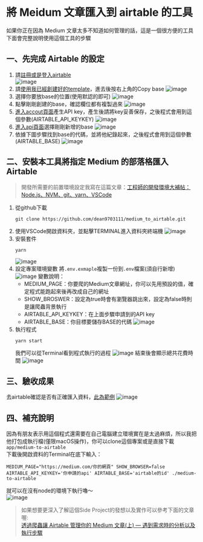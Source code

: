 # 將 Meidum 文章匯入到 airtable 的工具
如果你正在因為 Medium 文章太多不知道如何管理的話，這是一個很方便的工具  
下面會完整說明使用這個工具的步驟

## 一、先完成 Airtable 的設定
1. 請[註冊或是登入airtable](https://airtable.com/login)  
    ![image](./img/airtable_login.png)
2. 請[使用我已經創建好的template](https://airtable.com/shrqrLtvUxDyWFLjK/tblrYddyJH1cFQLm6/viwv6U7hnzgvKTZ14?blocks=hide)，進去後按右上角的Copy base
    ![image](./img/airtable_template.png)
3. 選擇你要放base的位置(使用默認的即可)
    ![image](./img/airtable_addbase.png)
4. 點擊剛剛創建的base，確認欄位都有複製過來
    ![image](./img/airtable_checkbase.png)
5. [進入accout頁面](https://airtable.com/account)產生API key，產生後請將key妥善保存，之後程式會用到這個參數(AIRTABLE_API_KEYKEY)
    ![image](./img/airtable_account.png)
6. [進入api頁面](https://airtable.com/api)選擇剛剛新增的base
    ![image](./img/airtable_api.png)
7. 依據下圖步驟找到base的代碼，並將他紀錄起來，之後程式會用到這個參數(AIRTABLE_BASE)
    ![image](./img/airtable_basecode.png)

## 二、安裝本工具將指定 Medium 的部落格匯入 Airtable
> 開發所需要的前置環境設定我寫在這篇文章：[工程師的開發環境大補帖：Node.js、NVM、git、yarn、VSCode](https://babydragon9703111.medium.com/%E5%B7%A5%E7%A8%8B%E5%B8%AB%E7%9A%84%E9%96%8B%E7%99%BC%E7%92%B0%E5%A2%83%E5%A4%A7%E8%A3%9C%E5%B8%96-node-js-nvm-git-yarn-vscode-3f21ea161898#e634)
1. 從github下載
    ```
    git clone https://github.com/dean9703111/medium_to_airtable.git
    ```
2. 使用VSCode開啟資料夾，並點擊TERMINAL進入資料夾終端機
    ![image](./img/vscode.png)
3. 安裝套件
    ```
    yarn
    ```
    ![image](./img/vscode_yarn.png)
4. 設定專案環境變數
    將`.env.exmaple`複製一份到`.env`檔案(須自行新增)
    ![image](./img/vscode_copy.png)
    變數說明：
    - MEDIUM_PAGE：你要爬的Medium文章網址，你可以先用預設的值，確定程式能跑起來後再改成自己的網址
    - SHOW_BROSWER：設定為true時會有瀏覽器跳出來，設定為false時則是讓爬蟲背景執行
    - AIRTABLE_API_KEYKEY：在上面步驟申請到的API key
    - AIRTABLE_BASE：你目標要儲存BASE的代碼
    ![image](./img/vscode_env.png)
5. 執行程式
    ```
    yarn start
    ```
    我們可以從Terminal看到程式執行的過程
    ![image](./img/yarn_start.png)
    結束後會顯示總共花費時間
    ![image](./img/yarn_done.png)

## 三、驗收成果
去airtable確認是否有正確匯入資料，[此為範例](https://airtable.com/shrR0v4IDFB2rwUDj)
![image](./img/airtable_result.png)


## 四、補充說明
因為有朋友表示用這個程式還需要在自己電腦建立環境實在是太過麻煩，所以我把他打包成執行檔(僅限macOS操作)，你可以clone這個專案或是直接下載`app/medium-to-airtable`  
下載後開啟資料的Terminal在底下輸入：
```
MEDIUM_PAGE="https://medium.com/你的網頁" SHOW_BROWSER=false AIRTABLE_API_KEYKEY='你申請的api' AIRTABLE_BASE='airtable的id' ./medium-to-airtable
```
就可以在沒有node的環境下執行嚕～  
![image](./img/app_excute.png)



>如果想要更深入了解這個Side Project的發想以及實作可以參考下面的文章喔:  
>[透過爬蟲讓 Airtable 管理你的 Medium 文章(上) — 遇到需求時的分析以及執行步驟](https://medium.com/dean-lin/%E9%80%8F%E9%81%8E%E7%88%AC%E8%9F%B2%E8%AE%93-airtable-%E7%AE%A1%E7%90%86%E4%BD%A0%E7%9A%84-medium-%E6%96%87%E7%AB%A0-%E4%B8%8A-%E9%81%87%E5%88%B0%E9%9C%80%E6%B1%82%E6%99%82%E7%9A%84%E5%88%86%E6%9E%90%E4%BB%A5%E5%8F%8A%E5%9F%B7%E8%A1%8C%E6%AD%A5%E9%A9%9F-69c29b1cea43)



